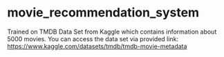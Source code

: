 # movie_recommendation_system
Trained on TMDB Data Set from Kaggle which contains information about 5000 movies.
You can access the data set via provided link:
https://www.kaggle.com/datasets/tmdb/tmdb-movie-metadata
